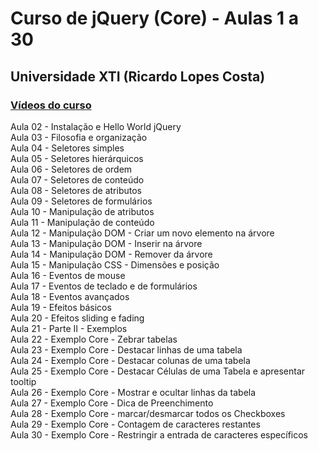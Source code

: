# Curso de jQuery (Core) - Aulas 1 a 30
## Universidade XTI (Ricardo Lopes Costa)  

### [Vídeos do curso](https://www.youtube.com/watch?v=YOTFZx9CeX4&list=PLxQNfKs8YwvGOv4evjpsB3JWWZnYChp04)

Aula 02 - Instalação e Hello World jQuery  
Aula 03 - Filosofia e organização  
Aula 04 - Seletores simples  
Aula 05 - Seletores hierárquicos  
Aula 06 - Seletores de ordem  
Aula 07 - Seletores de conteúdo  
Aula 08 - Seletores de atributos  
Aula 09 - Seletores de formulários  
Aula 10 - Manipulação de atributos  
Aula 11 - Manipulação de conteúdo  
Aula 12 - Manipulação DOM - Criar um novo elemento na árvore  
Aula 13 - Manipulação DOM - Inserir na árvore  
Aula 14 - Manipulação DOM - Remover da árvore  
Aula 15 - Manipulação CSS - Dimensões e posição  
Aula 16 - Eventos de mouse  
Aula 17 - Eventos de teclado e de formulários  
Aula 18 - Eventos avançados  
Aula 19 - Efeitos básicos  
Aula 20 - Efeitos sliding e fading  
Aula 21 - Parte II - Exemplos  
Aula 22 - Exemplo Core - Zebrar tabelas  
Aula 23 - Exemplo Core - Destacar linhas de uma tabela  
Aula 24 - Exemplo Core - Destacar colunas de uma tabela  
Aula 25 - Exemplo Core - Destacar Células de uma Tabela e apresentar tooltip  
Aula 26 - Exemplo Core - Mostrar e ocultar linhas da tabela  
Aula 27 - Exemplo Core - Dica de Preenchimento  
Aula 28 - Exemplo Core - marcar/desmarcar todos os Checkboxes  
Aula 29 - Exemplo Core - Contagem de caracteres restantes  
Aula 30 - Exemplo Core - Restringir a entrada de  caracteres específicos  